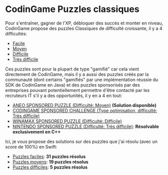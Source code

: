 # CodinGame Puzzles classiques

Pour s'entraîner, gagner de l'XP, débloquer des succès et monter en niveau, CodinGame propose des puzzles Classiques de difficulté croissante, il y a 4 difficultés:
- [Facile](https://www.codingame.com/training/easy)
- [Moyen](https://www.codingame.com/training/medium)
- [Difficile](https://www.codingame.com/training/hard)
- [Très difficile](https://www.codingame.com/training/expert)

Ces puzzles sont pour la plupart de type "gamifié" car cela vient directement de CodinGame, mais il y a aussi des puzzles créés par la communauté (dont certains "gamifiés" par une implémentation réussie du SDK de CodinGame en Java) et des puzzles sponsorisés par des entreprises pouvant potentiellement permettre d'être contacté par les recruteurs IT s'il y a des opportunités, il y en a 4 en tout:
- [ANEO SPONSORED PUZZLE (Difficulté: Moyen)](https://www.codingame.com/training/medium/aneo) **(Solution disponible)**
- [CODINGAME SPONSORED CHALLENGE (Type optimisation, difficulté: Très difficile)](https://www.codingame.com/multiplayer/optimization/codingame-sponsored-contest)
- [WINAMAX SPONSORED PUZZLE (Difficulté: Difficile)](https://www.codingame.com/training/hard/winamax-sponsored-contest)
- [NINTENDO SPONSORED PUZZLE (Difficulté: Très difficile)](https://www.codingame.com/training/expert/nintendo-sponsored-contest): **Résolvable exclusivement en C++**

Ici, je vous propose des solutions sur des puzzles que j'ai résolu (avec un score de 100%) en Swift:
- [Puzzles faciles](https://github.com/Kous92/CodinGame-Swift-FR-/tree/main/Puzzles%20classiques/Facile): **31 puzzles résolus**
- [Puzzles moyens](https://github.com/Kous92/CodinGame-Swift-FR-/tree/main/Puzzles%20classiques/Moyen): **19 puzzles résolus**
- [Puzzles difficiles](https://github.com/Kous92/CodinGame-Swift-FR-/tree/main/Puzzles%20classiques/Difficile): **5 puzzles résolus**